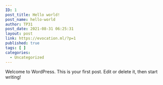 ```yaml
---
ID: 1
post_title: Hello world!
post_name: hello-world
author: TP31
post_date: 2021-08-31 06:25:31
layout: post
link: https://evocation.ml/?p=1
published: true
tags: [ ]
categories:
  - Uncategorized
---
```

<!-- wp:paragraph -->
<p>Welcome to WordPress. This is your first post. Edit or delete it, then start writing!</p>
<!-- /wp:paragraph -->